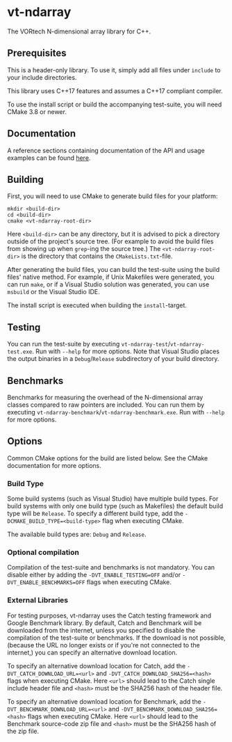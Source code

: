 vt-ndarray
==========

The VORtech N-dimensional array library for C++.

Prerequisites
-------------

This is a header-only library. To use it, simply add all files under `include` to your include directories.

This library uses C++17 features and assumes a C++17 compliant compiler.

To use the install script or build the accompanying test-suite, you will need CMake 3.8 or newer.

Documentation
-------------

A reference sections containing documentation of the API and usage examples can be found [here](doc/vt/ndarray/readme.md#top).

Building
--------

First, you will need to use CMake to generate build files for your platform:

```
mkdir <build-dir>
cd <build-dir>
cmake <vt-ndarray-root-dir>
```

Here `<build-dir>` can be any directory, but it is advised to pick a directory outside of the project's source tree. (For example to avoid the build files from showing up when `grep`-ing the source tree.) The `<vt-ndarray-root-dir>` is the directory that contains the `CMakeLists.txt`-file.

After generating the build files, you can build the test-suite using the build files' native method. For example, if Unix Makefiles were generated, you can run `make`, or if a Visual Studio solution was generated, you can use `msbuild` or the Visual Studio IDE.

The install script is executed when building the `install`-target.

Testing
-------

You can run the test-suite by executing `vt-ndarray-test`/`vt-ndarray-test.exe`. Run with `--help` for more options. Note that Visual Studio places the output binaries in a `Debug`/`Release` subdirectory of your build directory.

Benchmarks
----------

Benchmarks for measuring the overhead of the N-dimensional array classes compared to raw pointers are included. You can run them by executing `vt-ndarray-benchmark`/`vt-ndarray-benchmark.exe`. Run with `--help` for more options.

Options
-------

Common CMake options for the build are listed below. See the CMake documentation for more options.

### Build Type

Some build systems (such as Visual Studio) have multiple build types. For build systems with only one build type (such as Makefiles) the default build type will be `Release`. To specify a different build type, add the `-DCMAKE_BUILD_TYPE=<build-type>` flag when executing CMake.

The available build types are: `Debug` and `Release`.

### Optional compilation

Compilation of the test-suite and benchmarks is not mandatory. You can disable either by adding the `-DVT_ENABLE_TESTING=OFF` and/or `-DVT_ENABLE_BENCHMARKS=OFF` flags when executing CMake.

### External Libraries

For testing purposes, vt-ndarray uses the Catch testing framework and Google Benchmark library. By default, Catch and Benchmark will be downloaded from the internet, unless you specified to disable the compilation of the test-suite or benchmarks. If the download is not possible, (because the URL no longer exists or if you're not connected to the internet,) you can specify an alternative download location.

To specify an alternative download location for Catch, add the `-DVT_CATCH_DOWNLOAD_URL=<url>` and `-DVT_CATCH_DOWNLOAD_SHA256=<hash>` flags when executing CMake. Here `<url>` should lead to the Catch single include header file and `<hash>` must be the SHA256 hash of the header file.

To specify an alternative download location for Benchmark, add the `-DVT_BENCHMARK_DOWNLOAD_URL=<url>` and `-DVT_BENCHMARK_DOWNLOAD_SHA256=<hash>` flags when executing CMake. Here `<url>` should lead to the Benchmark source-code zip file and `<hash>` must be the SHA256 hash of the zip file.
